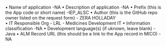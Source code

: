 • Name of application -NA 
• Description of application -NA 
• Prefix (this is the App code or short name) -IEP_ALSC
• Author (this is the GitHub repo owner listed on the request form) - ZERA HOLLADAY  
• IT Responsible Org - LRL - Medicines Development IT
• Information classification -NA 
• Development language(s) (if uknown, leave blank) -Java 
• ALM Record URL (this should be a link to the App record in MICO) -NA

